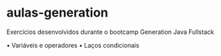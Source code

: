 # aulas-generation
Exercícios desenvolvidos durante o bootcamp Generation Java Fullstack 

• Variáveis e operadores
• Laços condicionais 
